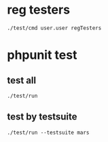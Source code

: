 reg testers
===========
```
./test/cmd user.user regTesters
```

phpunit test
============


test all
--------

```
./test/run
```

test by testsuite
-----------------

```
./test/run --testsuite mars
```
